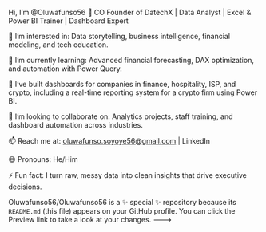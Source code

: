 Hi, I’m @Oluwafunso56 👋
CO Founder of  DatechX | Data Analyst | Excel & Power BI Trainer | Dashboard Expert

👀 I’m interested in: Data storytelling, business intelligence, financial modeling, and tech education.

🌱 I’m currently learning: Advanced financial forecasting, DAX optimization, and automation with Power Query.

💼 I’ve built dashboards for companies in finance, hospitality, ISP, and crypto, including a real-time reporting system for a crypto firm using Power BI.

💞️ I’m looking to collaborate on: Analytics projects, staff training, and dashboard automation across industries.

📫 Reach me at: oluwafunso.soyoye56@gmail.com | LinkedIn

😄 Pronouns: He/Him

⚡ Fun fact: I turn raw, messy data into clean insights that drive executive decisions.


Oluwafunso56/Oluwafunso56 is a ✨ special ✨ repository because its `README.md` (this file) appears on your GitHub profile.
You can click the Preview link to take a look at your changes.
--->
